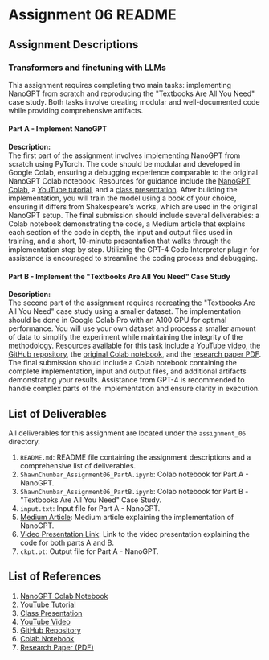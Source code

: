 # Assignment 06 README

## Assignment Descriptions

### Transformers and finetuning with LLMs

This assignment requires completing two main tasks: implementing NanoGPT from scratch and reproducing the "Textbooks Are All You Need" case study. Both tasks involve creating modular and well-documented code while providing comprehensive artifacts.

#### Part A - Implement NanoGPT

**Description:**  
The first part of the assignment involves implementing NanoGPT from scratch using PyTorch. The code should be modular and developed in Google Colab, ensuring a debugging experience comparable to the original NanoGPT Colab notebook. Resources for guidance include the [NanoGPT Colab](https://colab.research.google.com/drive/1JMLa53HDuA-i7ZBmqV7ZnA3c_fvtXnx-?usp=sharing), a [YouTube tutorial](https://www.youtube.com/watch?v=kCc8FmEb1nY&t=18s), and a [class presentation](https://docs.google.com/presentation/d/1fk8QlODYkBTTH4ftw8M7Sw_tmhJa8KB97s7dYP6s4mI/edit#slide=id.g24535d0c6d4_0_178). After building the implementation, you will train the model using a book of your choice, ensuring it differs from Shakespeare’s works, which are used in the original NanoGPT setup. The final submission should include several deliverables: a Colab notebook demonstrating the code, a Medium article that explains each section of the code in depth, the input and output files used in training, and a short, 10-minute presentation that walks through the implementation step by step. Utilizing the GPT-4 Code Interpreter plugin for assistance is encouraged to streamline the coding process and debugging.

#### Part B - Implement the "Textbooks Are All You Need" Case Study

**Description:**  
The second part of the assignment requires recreating the "Textbooks Are All You Need" case study using a smaller dataset. The implementation should be done in Google Colab Pro with an A100 GPU for optimal performance. You will use your own dataset and process a smaller amount of data to simplify the experiment while maintaining the integrity of the methodology. Resources available for this task include a [YouTube video](https://www.youtube.com/watch?v=gmFi6W8DPdM), the [GitHub repository](https://github.com/jina-ai/textbook), the [original Colab notebook](https://colab.research.google.com/drive/1T4IfGfDJ8uxgU8XBPpMZivw_JThzdQim?usp=sharing), and the [research paper PDF](https://arxiv.org/pdf/2306.11644.pdf). The final submission should include a Colab notebook containing the complete implementation, input and output files, and additional artifacts demonstrating your results. Assistance from GPT-4 is recommended to handle complex parts of the implementation and ensure clarity in execution.

## List of Deliverables

All deliverables for this assignment are located under the `assignment_06` directory.

1. `README.md`: README file containing the assignment descriptions and a comprehensive list of deliverables.
2. `ShawnChumbar_Assignment06_PartA.ipynb`: Colab notebook for Part A - NanoGPT.
3. `ShawnChumbar_Assignment06_PartB.ipynb`: Colab notebook for Part B - "Textbooks Are All You Need" Case Study.
4. `input.txt`: Input file for Part A - NanoGPT.
5. [Medium Article](https://medium.com/@shawn.chumbar/understanding-nanogpt-a-deep-dive-into-transformer-architecture-implementation-9a7167b7d58c): Medium article explaining the implementation of NanoGPT.
6. [Video Presentation Link](https://youtu.be/1nvVtw-Un1Y): Link to the video presentation explaining the code for both parts A and B.
7. `ckpt.pt`: Output file for Part A - NanoGPT.

## List of References

1. [NanoGPT Colab Notebook](https://colab.research.google.com/drive/1JMLa53HDuA-i7ZBmqV7ZnA3c_fvtXnx-?usp=sharing)
2. [YouTube Tutorial](https://www.youtube.com/watch?v=kCc8FmEb1nY&t=18s)
3. [Class Presentation](https://docs.google.com/presentation/d/1fk8QlODYkBTTH4ftw8M7Sw_tmhJa8KB97s7dYP6s4mI/edit#slide=id.g24535d0c6d4_0_178)
4. [YouTube Video](https://www.youtube.com/watch?v=gmFi6W8DPdM)
5. [GitHub Repository](https://github.com/jina-ai/textbook)
6. [Colab Notebook](https://colab.research.google.com/drive/1T4IfGfDJ8uxgU8XBPpMZivw_JThzdQim?usp=sharing)
7. [Research Paper (PDF)](https://arxiv.org/pdf/2306.11644.pdf)
